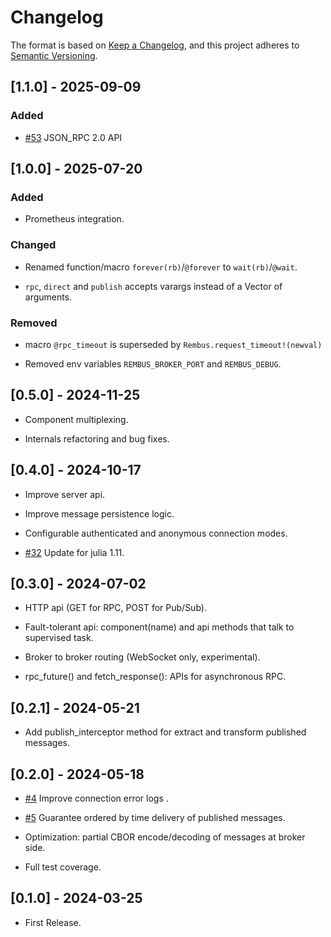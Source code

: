 # Changelog

The format is based on [Keep a Changelog](https://keepachangelog.com/en/1.1.0/),
and this project adheres to [Semantic Versioning](https://semver.org/spec/v2.0.0.html).

## [1.1.0] - 2025-09-09

### Added

- [#53](https://github.com/cardo-org/Rembus.jl/issues/53) JSON_RPC 2.0 API

## [1.0.0] - 2025-07-20

### Added

- Prometheus integration.

### Changed

- Renamed function/macro `forever(rb)`/`@forever` to `wait(rb)`/`@wait`.

- `rpc`, `direct` and `publish` accepts varargs instead of a Vector of arguments.

### Removed

- macro `@rpc_timeout` is superseded by `Rembus.request_timeout!(newval)`

- Removed env variables `REMBUS_BROKER_PORT` and `REMBUS_DEBUG`.

## [0.5.0] - 2024-11-25

- Component multiplexing.

- Internals refactoring and bug fixes.

## [0.4.0] - 2024-10-17

- Improve server api.

- Improve message persistence logic.

- Configurable authenticated and anonymous connection modes.

- [#32](https://github.com/cardo-org/Rembus.jl/issues/32) Update for julia 1.11.

## [0.3.0] - 2024-07-02

- HTTP api (GET for RPC, POST for Pub/Sub).

- Fault-tolerant api: component(name) and api methods that talk to supervised task.

- Broker to broker routing (WebSocket only, experimental).

- rpc_future() and fetch_response(): APIs for asynchronous RPC.

## [0.2.1] - 2024-05-21

- Add publish_interceptor method for extract and transform published messages.

## [0.2.0] - 2024-05-18

- [#4](https://github.com/cardo-org/Rembus.jl/issues/4) Improve connection error logs .

- [#5](https://github.com/cardo-org/Rembus.jl/issues/4) Guarantee ordered by time delivery of published messages.

- Optimization: partial CBOR encode/decoding of messages at broker side.

- Full test coverage.

## [0.1.0] - 2024-03-25

- First Release.
